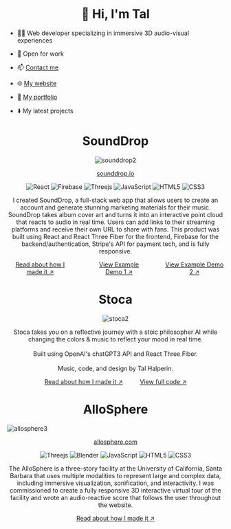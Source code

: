 <h1 align="center">👋 Hi, I'm Tal</h1>

- 👨‍💻 Web developer specializing in immersive 3D audio-visual experiences

- 👐 Open for work

- :mailbox: <a href="mailto:tal9110@gmail.com">Contact me</a>

- 🌐 <a href="https://talhalperin.com">My website</a>

- 📁 <a href="https://projects.talhalperin.com">My portfolio</a>


- ⬇️ My latest projects

<h1 align="center">SoundDrop</h1>

<div align="center">
  
  ![sounddrop2](https://user-images.githubusercontent.com/9994843/211498263-b6346951-9bfa-412d-8544-d0dd4ca6c9ac.gif)  
  
</div>
  
<div align="center">

<a href="https://sounddrop.io">sounddrop.io</a>

</div>

<div align="center">

![React](https://img.shields.io/badge/react-%2320232a.svg?style=for-the-badge&logo=react&logoColor=%2361DAFB)
![Firebase](https://img.shields.io/badge/Firebase-039BE5?style=for-the-badge&logo=Firebase&logoColor=white)
![Threejs](https://img.shields.io/badge/threejs-black?style=for-the-badge&logo=three.js&logoColor=white)
![JavaScript](https://img.shields.io/badge/javascript-%23323330.svg?style=for-the-badge&logo=javascript&logoColor=%23F7DF1E)
![HTML5](https://img.shields.io/badge/html5-%23E34F26.svg?style=for-the-badge&logo=html5&logoColor=white)
![CSS3](https://img.shields.io/badge/css3-%231572B6.svg?style=for-the-badge&logo=css3&logoColor=white)

</div>

<p align="center">I created SoundDrop, a full-stack web app that allows users to create an account and generate stunning marketing materials for their music. SoundDrop takes album cover art and turns it into an interactive point cloud that reacts to audio in real time. Users can add links to their streaming platforms and receive their own URL to share with fans. This product was built using React and React Three Fiber for the frontend, Firebase for the backend/authentication, Stripe's API for payment tech, and is fully responsive.</p>

<div align="center" style="display: flex; justify-content: center; gap: 40px;">
  <a href="https://projects.talhalperin.com/projects/sounddrop">Read about how I made it ↗</a>
  <a href="https://sounddrop.io/halp-let-it-happen">View Example Demo 1 ↗</a>
  <a href="https://sounddrop.io/halp-let-it-happen*">View Example Demo 2 ↗</a>
</div>


<h1 align="center">Stoca</h1>

<div align="center">

<!-- <img width="640" alt="Screenshot 2023-01-09 at 5 04 57 PM" src="https://user-images.githubusercontent.com/9994843/211439375-8aca96c0-d14c-4ede-a8a7-c817cfaf7f2a.png"> -->
![stoca2](https://user-images.githubusercontent.com/9994843/211513529-36a18556-656b-46fb-ac73-2023ad0c4661.gif)

</div>

<p align="center">
  Stoca takes you on a reflective journey with a stoic philosopher AI while changing the colors & music to reflect your mood in real time.
  <br /><br />
  Built using OpenAI's chatGPT3 API and React Three Fiber.
  <br /><br />
  Music, code, and design by Tal Halperin.
</p>

<div align="center" style="display: flex; justify-content: center; gap: 40px;">
  <a href="https://projects.talhalperin.com/projects/stoca">Read about how I made it ↗</a>
  <a href="https://github.com/tal9110/stoca">View full code ↗</a>
</div>


<h1 align="center">AlloSphere</h1>

  
![allosphere3](https://user-images.githubusercontent.com/9994843/211492522-ffc8ae96-d22f-4e13-a352-b8e38c77c367.gif) 
  
<div align="center">

<a href="https://allosphere.com">allosphere.com</a>

</div>

<div align="center">

![Threejs](https://img.shields.io/badge/threejs-black?style=for-the-badge&logo=three.js&logoColor=white)
![Blender](https://img.shields.io/badge/blender-%23F5792A.svg?style=for-the-badge&logo=blender&logoColor=white)
![JavaScript](https://img.shields.io/badge/javascript-%23323330.svg?style=for-the-badge&logo=javascript&logoColor=%23F7DF1E)
![HTML5](https://img.shields.io/badge/html5-%23E34F26.svg?style=for-the-badge&logo=html5&logoColor=white)
![CSS3](https://img.shields.io/badge/css3-%231572B6.svg?style=for-the-badge&logo=css3&logoColor=white)

</div>

<p align="center">The AlloSphere is a three-story facility at the University of California, Santa Barbara that uses multiple modalities to represent large and complex data, including immersive visualization, sonification, and interactivity. I was commissioned to create a fully responsive 3D interactive virtual tour of the facility and wrote an audio-reactive score that follows the user throughout the website.</p>

<div align="center" style="display: flex; justify-content: center; gap: 40px;">
  <a href="https://projects.talhalperin.com/projects/allosphere">Read about how I made it ↗</a>
</div>
